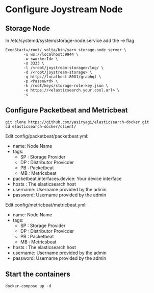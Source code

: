# Configure Joystream Node




## Storage Node

In /etc/systemd/system/storage-node.service  add the -e flag
```
ExecStart=/root/.volta/bin/yarn storage-node server \
        -u ws://localhost:9944 \
        -w <workerId> \
        -o 3333 \
        -l /<root/joystream-storage>/log/ \
        -d /<root/joystream-storage> \
        -q http://localhost:8081/graphql \
        -p <Passowrd> \
        -k /root/keys/storage-role-key.json \
        -e https://<elasticsearch.your.cool.url> \
        -s
```
## Configure Packetbeat and Metricbeat

```
git clone https://github.com/yasiryagi/elasticsearch-docker.git
cd elasticsearch-docker/client/
```

Edit config/packetbeat/packetbeat.yml:
* name:  Node Name 
* tags:
  - SP : Storage Provider
  - DP : Distributor Provicder
  - PB : Packetbeat
  - MB : Metricsbeat
* packetbeat.interfaces.device: Your device interface
* hosts : The elasticsearch host
* username: Username provided by the admin
* password: Username provided by the admin


Edit config/metricbeat/metricbeat.yml:
* name:  Node Name
* tags:
  - SP : Storage Provider
  - DP : Distributor Provicder
  - PB : Packetbeat
  - MB : Metricsbeat
* hosts : The elasticsearch host
* username: Username provided by the admin
* password: Username provided by the admin

## Start the containers

```
docker-compose up -d
```
